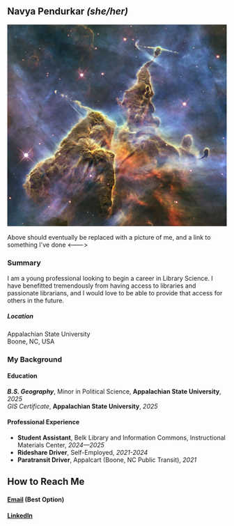## **Navya Pendurkar** *(she/her)*
![Carina Nebula photo from the Hubble Space Telescope](/NASA-Image.jpg) 
<!---> Above should eventually be replaced with a picture of me, and a link to something I've done <--->

### Summary
I am a young professional looking to begin a career in Library Science. I have benefitted tremendously from having access to libraries and passionate librarians, and I would love to be able to provide that access for others in the future. 
<br/>

##### Location
Appalachian State University  
Boone, NC, USA


### My Background

#### Education
***B.S. Geography***, Minor in Political Science, **Appalachian State University**, *2025*  
*GIS Certificate*, **Appalachian State University**, *2025*
#### Professional Experience
* **Student Assistant**, Belk Library and Information Commons, Instructional Materials Center, *2024—2025*
* **Rideshare Driver**, Self-Employed, *2021-2024*
* **Paratransit Driver**, Appalcart (Boone, NC Public Transit), *2021*

## How to Reach Me
#### [Email](mailto:navyapendurkar@gmail.com) (Best Option)
#### [LinkedIn](https://www.linkedin.com/in/navya-pendurkar)
